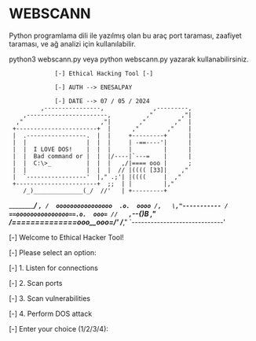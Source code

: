 # WEBSCANN


Python programlama dili ile yazılmış olan bu araç port taraması, zaafiyet taraması, ve ağ analizi için kullanılabilir. 

python3 webscann.py veya python webscann.py yazarak kullanabilirsiniz.


                 [-] Ethical Hacking Tool [-]
                 
                 [-] AUTH --> ENESALPAY
    
                 [-] DATE --> 07 / 05 / 2024   
             ,----------------,              ,---------,
        ,-----------------------,          ,"        ,"|
      ,"                      ,"|        ,"        ,"  |
     +-----------------------+  |      ,"        ,"    |
     |  .-----------------.  |  |     +---------+      |
     |  |                 |  |  |     | -==----'|      |
     |  |  I LOVE DOS!    |  |  |     |         |      |
     |  |  Bad command or |  |  |/----|`---=    |      |
     |  |  C:\>_          |  |  |   ,/|==== ooo |      ;
     |  |                 |  |  |  // |(((( [33]|    ,"
     |  `-----------------'  |," .;'| |((((     |  ,"
     +-----------------------+  ;;  | |         |,"     
        /_)______________(_/  //'   | +---------+
   ___________________________/___  `,
  /  oooooooooooooooo  .o.  oooo /,   \,"-----------
 / ==ooooooooooooooo==.o.  ooo= //   ,`\--{)B     ,"
/_==__==========__==_ooo__ooo=_/'   /___________,"
`-----------------------------'


[-] Welcome to Ethical Hacker Tool!

[-] Please select an option:

[-] 1. Listen for connections

[-] 2. Scan ports

[-] 3. Scan vulnerabilities

[-] 4. Perform DOS attack

[-] Enter your choice (1/2/3/4): 
